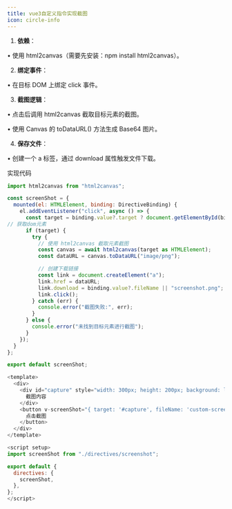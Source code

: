 ```yaml
---
title: vue3自定义指令实现截图
icon: circle-info
---
```


1. **依赖**：

• 使用 html2canvas（需要先安装：npm install html2canvas）。

2. **绑定事件**：

• 在目标 DOM 上绑定 click 事件。

3. **截图逻辑**：

• 点击后调用 html2canvas 截取目标元素的截图。

• 使用 Canvas 的 toDataURL() 方法生成 Base64 图片。

4. **保存文件**：

• 创建一个 a 标签，通过 download 属性触发文件下载。

实现代码
```js
import html2canvas from "html2canvas";

const screenShot = {
  mounted(el: HTMLElement, binding: DirectiveBinding) {
    el.addEventListener("click", async () => {
      const target = binding.value?.target ? document.getElementById(binding.value.target) : el;
// 获取dom元素
      if (target) {
        try {
          // 使用 html2canvas 截取元素截图
          const canvas = await html2canvas(target as HTMLElement);
          const dataURL = canvas.toDataURL("image/png");

          // 创建下载链接
          const link = document.createElement("a");
          link.href = dataURL;
          link.download = binding.value?.fileName || "screenshot.png";
          link.click();
        } catch (err) {
          console.error("截图失败:", err);
        }
      } else {
        console.error("未找到目标元素进行截图");
      }
    });
  }
};

export default screenShot;
```


```js
<template>
  <div>
    <div id="capture" style="width: 300px; height: 200px; background: lightblue; text-align: center; line-height: 200px;">
      截图内容
    </div>
    <button v-screenShot="{ target: '#capture', fileName: 'custom-screenshot.png' }">
      点击截图
    </button>
  </div>
</template>

<script setup>
import screenShot from "./directives/screenshot";

export default {
  directives: {
    screenShot,
  },
};
</script>
```